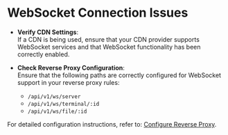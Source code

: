 # WebSocket Connection Issues

- **Verify CDN Settings**:  
  If a CDN is being used, ensure that your CDN provider supports WebSocket services and that WebSocket functionality has been correctly enabled.

- **Check Reverse Proxy Configuration**:  
  Ensure that the following paths are correctly configured for WebSocket support in your reverse proxy rules:
  - `/api/v1/ws/server`
  - `/api/v1/ws/terminal/:id`
  - `/api/v1/ws/file/:id`

For detailed configuration instructions, refer to: [Configure Reverse Proxy](/en_US/guide/q3.html).
